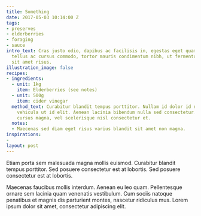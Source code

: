 ```yaml
---
title: Something
date: 2017-05-03 10:14:00 Z
tags:
- preserves
- elderberries
- foraging
- sauce
intro_text: Cras justo odio, dapibus ac facilisis in, egestas eget quam. Fusce dapibus,
  tellus ac cursus commodo, tortor mauris condimentum nibh, ut fermentum massa justo
  sit amet risus.
illustration_image: false
recipes:
- ingredients:
  - unit: 1kg
    item: Elderberries (see notes)
  - unit: 500g
    item: cider vinegar
  method_text: Curabitur blandit tempus porttitor. Nullam id dolor id nibh ultricies
    vehicula ut id elit. Aenean lacinia bibendum nulla sed consectetur. Praesent commodo
    cursus magna, vel scelerisque nisl consectetur et.
  notes:
  - Maecenas sed diam eget risus varius blandit sit amet non magna.
inspirations:
- 
layout: post
---
```


Etiam porta sem malesuada magna mollis euismod. Curabitur blandit tempus porttitor. Sed posuere consectetur est at lobortis. Sed posuere consectetur est at lobortis.

Maecenas faucibus mollis interdum. Aenean eu leo quam. Pellentesque ornare sem lacinia quam venenatis vestibulum. Cum sociis natoque penatibus et magnis dis parturient montes, nascetur ridiculus mus. Lorem ipsum dolor sit amet, consectetur adipiscing elit.